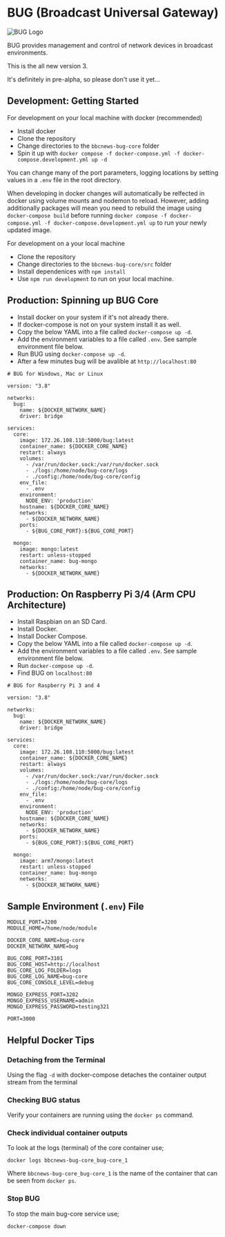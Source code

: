 # BUG (Broadcast Universal Gateway)

![BUG Logo](https://github.com/bbc/bbcnews-bug-core/blob/main/src/client/public/icons/bug-logo-256x256.png?raw=true)

BUG provides management and control of network devices in broadcast environments.

This is the all new version 3.

It's definitely in pre-alpha, so please don't use it yet...

## Development: Getting Started

For development on your local machine with docker (recommended)

* Install docker
* Clone the repository
* Change directories to the `bbcnews-bug-core` folder
* Spin it up with `docker compose -f docker-compose.yml -f docker-compose.development.yml up -d`

You can change many of the port parameters, logging locations by setting values in a `.env` file in the root directory.

When developing in docker changes will automatically be relfected in docker using volume mounts and nodemon to reload. However, adding additionally packages will mean you need to rebuild the image using `docker-compose build` before running `docker compose -f docker-compose.yml -f docker-compose.development.yml up` to run your newly updated image.

For development on a your local machine

* Clone the repository
* Change directories to the `bbcnews-bug-core/src` folder
* Install dependenices with `npm install`
* Use `npm run development` to run on your local machine.

## Production: Spinning up BUG Core

* Install docker on your system if it's not already there.
* If docker-compose is not on your system install it as well.
* Copy the below YAML into a file called `docker-compose up -d`.
* Add the environment variables to a file called `.env`. See sample environment file below.
* Run BUG using `docker-compose up -d`.
* After a few minutes bug will be avalible at `http://localhost:80`

```
# BUG for Windows, Mac or Linux

version: "3.8"

networks:
  bug:
    name: ${DOCKER_NETWORK_NAME}
    driver: bridge

services:
  core:
    image: 172.26.108.110:5000/bug:latest
    container_name: ${DOCKER_CORE_NAME}
    restart: always
    volumes:
      - /var/run/docker.sock:/var/run/docker.sock
      - ./logs:/home/node/bug-core/logs
      - ./config:/home/node/bug-core/config
    env_file:
      - .env
    environment:
      NODE_ENV: 'production'
    hostname: ${DOCKER_CORE_NAME}
    networks:
      - ${DOCKER_NETWORK_NAME}
    ports:
      - ${BUG_CORE_PORT}:${BUG_CORE_PORT}

  mongo:
    image: mongo:latest
    restart: unless-stopped
    container_name: bug-mongo
    networks:
      - ${DOCKER_NETWORK_NAME}
```

## Production: On Raspberry Pi 3/4 (Arm CPU Architecture)

* Install Raspbian on an SD Card.
* Install Docker.
* Install Docker Compose.
* Copy the below YAML into a file called `docker-compose up -d`.
* Add the environment variables to a file called `.env`. See sample environment file below.
* Run `docker-compose up -d`.
* Find BUG on `localhost:80`

```
# BUG for Raspberry Pi 3 and 4

version: "3.8"

networks:
  bug:
    name: ${DOCKER_NETWORK_NAME}
    driver: bridge

services:
  core:
    image: 172.26.108.110:5000/bug:latest
    container_name: ${DOCKER_CORE_NAME}
    restart: always
    volumes:
      - /var/run/docker.sock:/var/run/docker.sock
      - ./logs:/home/node/bug-core/logs
      - ./config:/home/node/bug-core/config
    env_file:
      - .env
    environment:
      NODE_ENV: 'production'
    hostname: ${DOCKER_CORE_NAME}
    networks:
      - ${DOCKER_NETWORK_NAME}
    ports:
      - ${BUG_CORE_PORT}:${BUG_CORE_PORT}

  mongo:
    image: arm7/mongo:latest
    restart: unless-stopped
    container_name: bug-mongo
    networks:
      - ${DOCKER_NETWORK_NAME}
```

## Sample Environment (`.env`) File

```
MODULE_PORT=3200
MODULE_HOME=/home/node/module

DOCKER_CORE_NAME=bug-core
DOCKER_NETWORK_NAME=bug

BUG_CORE_PORT=3101
BUG_CORE_HOST=http://localhost
BUG_CORE_LOG_FOLDER=logs
BUG_CORE_LOG_NAME=bug-core
BUG_CORE_CONSOLE_LEVEL=debug

MONGO_EXPRESS_PORT=3202
MONGO_EXPRESS_USERNAME=admin
MONGO_EXPRESS_PASSWORD=testing321

PORT=3000
```

## Helpful Docker Tips

### Detaching from the Terminal

Using the flag `-d` with docker-compose detaches the container output stream from the terminal

### Checking BUG status

Verify your containers are running using the `docker ps` command.

### Check individual container outputs

To look at the logs (terminal) of the core container use;

`docker logs bbcnews-bug-core_bug-core_1`

Where `bbcnews-bug-core_bug-core_1` is the name of the container that can be seen from `docker ps`.

### Stop BUG

To stop the main bug-core service use;

`docker-compose down`
